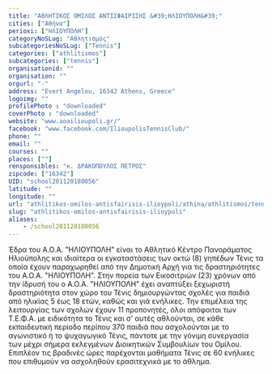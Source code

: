 ```yaml
---
title: "ΑΘΛΗΤΙΚΟΣ ΟΜΙΛΟΣ ΑΝΤΙΣΦΑΙΡΙΣΗΣ &#39;ΗΛΙΟΥΠΟΛΗ&#39;"
cities: ["Αθήνα"]
perioxi: ["ΗΛΙΟΥΠΟΛΗ"]
categoryNoSLug: "Αθλητισμός"
subcategoriesNoSLug: ["Tennis"]
categories: ["athlitismos"]
subcategories: ["tennis"]
organisationid: ""
organisation: ""
orgurl: "-"
address: "Evert Angelou, 16342 Athens, Greece"
logoimg: ""
profilePhoto : "downloaded"
coverPhoto : "downloaded"
website: "www.aoailioupoli.gr/"
facebook: "www.facebook.com/IlioupolisTennisClub/"
phone: ""
email: ""
courses: ""
places: [""]
rensponsibles: "κ. ΔΡΑΚΟΠΟΥΛΟΣ ΠΕΤΡΟΣ"
zipcode: ["16342"]
UID: "school201120180056"
latitude: ""
longitude: ""
url: "athlitikos-omilos-antisfairisis-ilioypoli/athina/athlitismos/tennis"
slug: "athlitikos-omilos-antisfairisis-ilioypoli"
aliases:
    - /school201120180056
---
```





Έδρα του Α.Ο.Α. &quot;ΗΛΙΟΥΠΟΛΗ&quot; είναι το Αθλητικό Κέντρο Πανοράματος Ηλιούπολης και ιδιαίτερα οι εγκαταστάσεις των οκτώ (8) γηπέδων Τένις τα οποία έχουν παραχωρηθεί από την Δημοτική Αρχή για τις δραστηριότητες του Α.Ο.Α. &quot;ΗΛΙΟΥΠΟΛΗ&quot;. Στην πορεία των Εικοσιτριών (23) χρόνων από την ίδρυσή του ο Α.Ο.Α. &quot;ΗΛΙΟΥΠΟΛΗ&quot; έχει αναπτύξει ξεχωριστή δραστηριότητα στον χώρο του Τένις δημιουργώντας σχολές για παιδιά από ηλικίας 5 έως 18 ετών, καθώς και γιά ενήλικες. Την επιμέλεια της λειτουργίας των σχολών έχουν 11 προπονητές, όλοι απόφοιτοι των Τ.Ε.Φ.Α. με ειδικότητα το Τένις και σ’ αυτές αθλούνται, σε κάθε εκπαιδευτική περίοδο περίπου 370 παιδιά που ασχολούνται με το αγωνιστικό ή το ψυχαγωγικό Τένις, πάντοτε με την γόνιμη συνεργασία των μέχρι σήμερα εκλεγμένων Διοικητικών Συμβουλίων του Ομίλου. Επιπλέον τις βραδινές ώρες παρέχονται μαθήματα Τένις σε 60 ενήλικες που επιθυμούν να ασχοληθούν ερασιτεχνικά με το άθλημα.